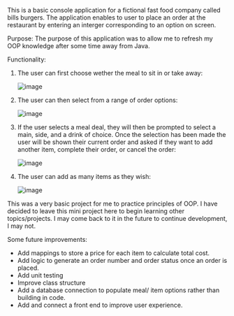 This is a basic console application for a fictional fast food company called bills burgers. The application enables to user to place an order at the restaurant by entering an interger corresponding to an option on screen.

Purpose:
The purpose of this application was to allow me to refresh my OOP knowledge after some time away from Java. 

Functionality:

1. The user can first choose wether the meal to sit in or take away:
   
   ![image](https://github.com/user-attachments/assets/14595484-e2ae-4521-b931-7523c56e65fd)

2. The user can then select from a range of order options:

   ![image](https://github.com/user-attachments/assets/ac578062-d492-4a33-b1c1-8ddbb749db51)

3. If the user selects a meal deal, they will then be prompted to select a main, side, and a drink of choice. Once the selection has been made
   the user will be shown their current order and asked if they want to add another item, complete their order, or cancel the order:

   ![image](https://github.com/user-attachments/assets/7fe10ace-3608-4243-9100-56eb2393ecbb)

4. The user can add as many items as they wish:

   ![image](https://github.com/user-attachments/assets/1f9ec6e9-a45b-4909-a91a-6f200d3d67a9)


This was a very basic project for me to practice principles of OOP. I have decided to leave this mini project here to begin learning other topics/projects. I may come back to it in the future to continue development, I may not. 

Some future improvements:
- Add mappings to store a price for each item to calculate total cost.
- Add logic to generate an order number and order status once an order is placed.
- Add unit testing
- Improve class structure
- Add a database connection to populate meal/ item options rather than building in code.
- Add and connect a front end to improve user experience.


